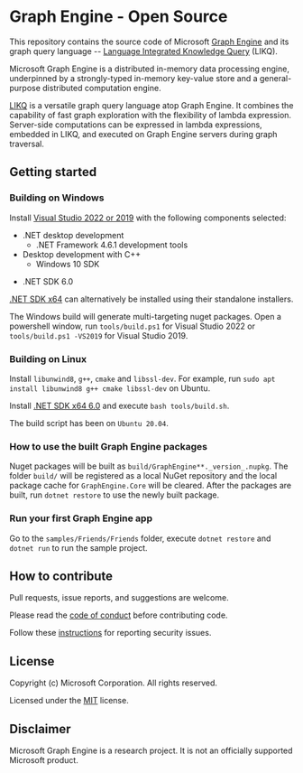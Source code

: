 # Graph Engine - Open Source

<!--
| - | Windows Multi Targeting | Ubuntu 16.04 .NET Core |
|:------:|:------:|:------:|
|Build|![Build status badge]()|![Build status badge]()|
-->

This repository contains the source code of Microsoft [Graph Engine][graph-engine] and its graph
query language -- [Language Integrated Knowledge Query][likq] (LIKQ).

Microsoft Graph Engine is a distributed in-memory data processing engine,
underpinned by a strongly-typed in-memory key-value store and a general-purpose distributed computation
engine.

[LIKQ][likq-gh]
is a versatile graph query language atop Graph Engine. It
combines the capability of fast graph exploration with the flexibility
of lambda expression. Server-side computations can be expressed in
lambda expressions, embedded in LIKQ, and executed on Graph Engine servers during graph traversal.

## Getting started

### Building on Windows

Install [Visual Studio 2022 or 2019][vs] with the following components selected:

- .NET desktop development
    - .NET Framework 4.6.1 development tools
- Desktop development with C++
    - Windows 10 SDK
<!--    - Windows 8.1 SDK and UCRT SDK -->
- .NET SDK 6.0

[.NET SDK x64][dotnet-download] can alternatively be installed using their standalone installers.

The Windows build will generate multi-targeting nuget packages.
Open a powershell window, run `tools/build.ps1` for Visual Studio 2022 or `tools/build.ps1 -VS2019` for Visual Studio 2019.

### Building on Linux

Install `libunwind8`, `g++`, `cmake` and `libssl-dev`. For example, run `sudo apt install libunwind8 g++ cmake libssl-dev` on Ubuntu.

Install [.NET SDK x64 6.0][dotnet-download] and execute `bash tools/build.sh`.

The build script has been on `Ubuntu 20.04`.

### How to use the built Graph Engine packages

Nuget packages will be built as `build/GraphEngine**._version_.nupkg`.
The folder `build/` will be registered as a local NuGet repository and the local package cache for
`GraphEngine.Core` will be cleared. After the packages are built, run `dotnet restore` to use the newly built package.

### Run your first Graph Engine app

Go to the `samples/Friends/Friends` folder, execute `dotnet restore` and `dotnet run` to run the sample project.

## How to contribute

Pull requests, issue reports, and suggestions are welcome.

Please read the [code of conduct](CODE_OF_CONDUCT.md) before contributing code.

Follow these [instructions](SECURITY.md) for reporting security issues.

## License

Copyright (c) Microsoft Corporation. All rights reserved.

Licensed under the [MIT](LICENSE.md) license.

## Disclaimer

Microsoft Graph Engine is a research project. It is not an officially supported Microsoft product.

<!--
Links
-->

[graph-engine]: https://www.graphengine.io/

[likq]: https://www.graphengine.io/video/likq.video.html

[likq-gh]: https://github.com/Microsoft/GraphEngine/tree/master/src/Modules/LIKQ

[academic-graph-search]: https://azure.microsoft.com/en-us/services/cognitive-services/academic-knowledge/

[vs-extension]: https://visualstudiogallery.msdn.microsoft.com/12835dd2-2d0e-4b8e-9e7e-9f505bb909b8

[graph-engine-core]: https://www.nuget.org/packages/GraphEngine.Core/

[likq-nuget]: https://www.nuget.org/packages/GraphEngine.LIKQ/

[vs]: https://www.visualstudio.com/

[dotnet-download]: https://dotnet.microsoft.com/

[license]: LICENSE.md
